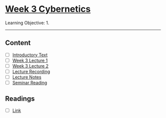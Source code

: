 # [Week 3 Cybernetics](https://canvas.sussex.ac.uk/courses/31028/pages/week-3-cybernetics-and-negative-feedback-2?module_item_id=1496358)
Learning Objective:
1. 

---

## Content
- [ ] [Introductory Text]()
- [ ] [Week 3 Lecture 1]()
- [ ] [Week 3 Lecture 2]()
- [ ] [Lecture Recording]()
- [ ] [Lecture Notes]()
- [ ] [Seminar Reading]()

## Readings
- [ ] [Link]()

